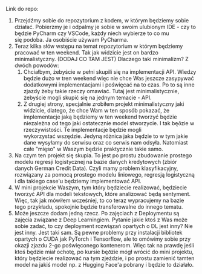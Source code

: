 Link do repo: 

1. Przejdźmy sobie do repozytorium z kodem, w którym będziemy sobie działać. Pobierzmy je i odpalmy je sobie w swoim ulubionym IDE - czy to będzie PyCharm czy VSCode, każdy niech wybierze to co mu się podoba. Ja osobiście używam PyCharma.
2. Teraz kilka słów wstępu na temat repozytorium w którym będziemy pracować w ten weekend. Tak jak widzicie jest on bardzo minimalistyczny. (DODAJ CO TAM JEST) Dlaczego taki minimalizm? Z dwóch powodów: 
	1. Chciałbym, żebyście w pełni skupili się na implementacji API. Wiedzy będzie dużo w tren weekend więc nie chce Was jeszcze zasypywać dodatkowymi implementacjami i poświęcać na to czas. Po to są inne zjazdy żeby takie rzeczy omawiać. Tutaj jest minimalistycznie, żebyście mogli skupić się na jednym temacie - API.
	2. Z drugiej strony, specjalnie zrobiłem projekt minimalistyczny jaki widzicie, dlatego, że chce Wam w ten sposób pokazać, że implementacje jaką będziemy w ten weekend tworzyć będzie niezależna od tego jaki ostatecznie model stworzycie. I tak bęðzie w rzeczywistości. Te implementacje będzie mogli wykorzystać wszędzie. Jedyną różnica jaka będzie to w tym jakie dane wysyłamy do serwisu oraz co serwis nam odsyła. Natomiast całe "mięso" w Waszym będzie praktycznie takie samo.
3. Na czym ten projekt się skupia. To jest po prostu zbudowanie prostego modelu regresji logistycznej na bazie danych kredytowych (zbiór danych German Credit Data). Czyli mamy problem klasyfikacyjny, rozwiązany za pomocą prostego modelu liniowego, regresją logistyczną i dla takiego case'u będziemy implementować API.
4. W mini projekcie Waszym, tym który będziecie realizować, będziecie tworzyć API dla modeli tekstowych, które analizować będą sentyment. Więc, tak jak mówiłem wcześniej, to co teraz wypracujemy na bazie tego przykładu, spokojnie będzie transferowalne do innego tematu.
5. Może jeszcze dodam jedną rzecz. Po zajęciach z Deploymentu są zajęcia związane z Deep Learningiem. Pytanie jakie ktoś z Was może sobie zadać, to czy deployment rozwiązań opartych o DL jest inny? Nie jest inny. Jest taki sam. Są pewne problemy przy instalacji bibliotek opartych o CUDA jak PyTorch i Tensorflow, ale to omówimy sobie przy okazji zjazdu 2-go poświęconego kontenerom. Więc tak na prawdę jeśli ktoś będzie miał ochotę, po kursie bęðzie mógł wrócić do mini projektu, który będziecie realizować na tym zjeździe, i po prostu zamienić tamten model na jakiś model np. z Hugging Face'a pobrany i będzie to działało.